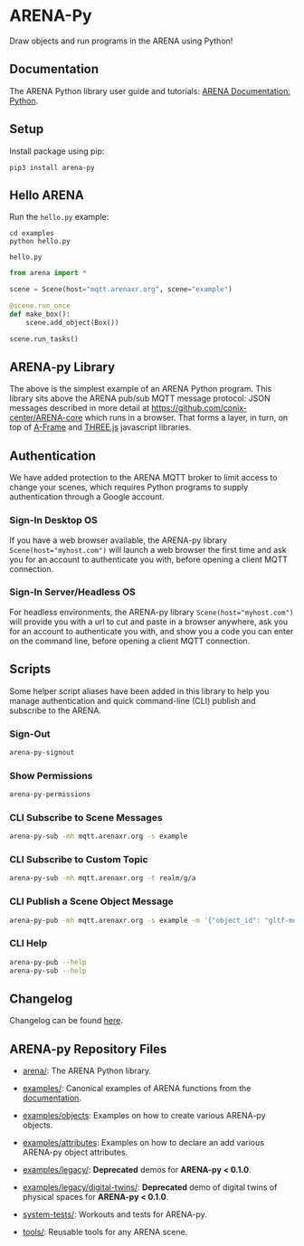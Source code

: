 # ARENA-Py
Draw objects and run programs in the ARENA using Python!

## Documentation
The ARENA Python library user guide and tutorials:
[ARENA Documentation: Python](https://docs.arenaxr.org/content/python/).

## Setup
Install package using pip:
```shell
pip3 install arena-py
```

## Hello ARENA
Run the `hello.py` example:
```shell
cd examples
python hello.py
```

`hello.py`
```python
from arena import *

scene = Scene(host="mqtt.arenaxr.org", scene="example")

@scene.run_once
def make_box():
    scene.add_object(Box())

scene.run_tasks()
```

## ARENA-py Library
The above is the simplest example of an ARENA Python program. This library sits above the ARENA pub/sub MQTT
message protocol: JSON messages described in more detail at https://github.com/conix-center/ARENA-core which runs in a browser.
That forms a layer, in turn, on top of [A-Frame](https://aframe.io/) and [THREE.js](http://threejs.org/) javascript libraries.

## Authentication
We have added protection to the ARENA MQTT broker to limit access to change your scenes, which requires Python programs to supply authentication through a Google account.

### Sign-In Desktop OS
If you have a web browser available, the ARENA-py library `Scene(host="myhost.com")` will launch a web browser the first time and ask you for an account to authenticate you with, before opening a client MQTT connection.

### Sign-In Server/Headless OS
For headless environments, the ARENA-py library `Scene(host="myhost.com")` will provide you with a url to cut and paste in a browser anywhere, ask you for an account to authenticate you with, and show you a code you can enter on the command line, before opening a client MQTT connection.

## Scripts
Some helper script aliases have been added in this library to help you manage authentication and quick command-line (CLI) publish and subscribe to the ARENA.

### Sign-Out
```bash
arena-py-signout
```
### Show Permissions
```bash
arena-py-permissions
```
### CLI Subscribe to Scene Messages
```bash
arena-py-sub -mh mqtt.arenaxr.org -s example
```
### CLI Subscribe to Custom Topic
```bash
arena-py-sub -mh mqtt.arenaxr.org -t realm/g/a
```
### CLI Publish a Scene Object Message
```bash
arena-py-pub -mh mqtt.arenaxr.org -s example -m '{"object_id": "gltf-model_Earth", "action": "create", "type": "object", "data": {"object_type": "gltf-model", "position": {"x":0, "y": 0.1, "z": 0}, "url": "store/models/Earth.glb", "scale": {"x": 5, "y": 5, "z": 5}}}'
```
### CLI Help
```bash
arena-py-pub --help
arena-py-sub --help
```

## Changelog
Changelog can be found [here](https://github.com/conix-center/ARENA-py/tree/master/CHANGELOG.md).

## ARENA-py Repository Files
- [arena/](https://github.com/conix-center/ARENA-py/tree/master/arena/): The ARENA Python library.

- [examples/](https://github.com/conix-center/ARENA-py/tree/master/examples/): Canonical examples of ARENA functions from the [documentation](https://docs.arenaxr.org/content/python/).
- [examples/objects](https://github.com/conix-center/ARENA-py/tree/master/examples/objects): Examples on how to create various ARENA-py objects.
- [examples/attributes](https://github.com/conix-center/ARENA-py/tree/master/examples/attributes): Examples on how to declare an add various ARENA-py object attributes.

- [examples/legacy/](https://github.com/conix-center/ARENA-py/tree/master/examples/legacy/): **Deprecated** demos for **ARENA-py < 0.1.0**.
- [examples/legacy/digital-twins/](https://github.com/conix-center/ARENA-py/tree/master/examples/legacy/digital-twins/): **Deprecated** demo of digital twins of physical spaces for **ARENA-py < 0.1.0**.

- [system-tests/](https://github.com/conix-center/ARENA-py/tree/master/system-tests/): Workouts and tests for ARENA-py.

- [tools/](https://github.com/conix-center/ARENA-py/tree/master/tools/): Reusable tools for any ARENA scene.

